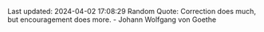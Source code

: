 Last updated: 2024-04-02 17:08:29
Random Quote: Correction does much, but encouragement does more. - Johann Wolfgang von Goethe